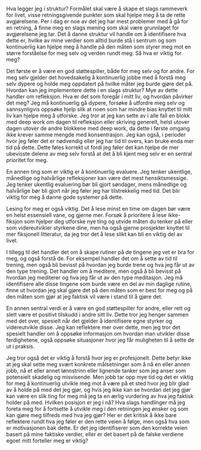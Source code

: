 Hva legger jeg i struktur? Formålet skal være å skape et slags rammeverk for livet, visse retningsgivende punkter som skal hjelpe meg å ta de rette avgjørelsene. Per i dag er noe av det jeg har mest problemer med å gå for en retning, å finne meg en slags mening som skal være grunnlaget for avgjørelsene jeg tar. Det å danne struktur vil handle om å identifisere hva dette er, hvilke av mine verdier som alltid burde stå i sentrum og som kontinuerlig kan hjelpe meg å handle på den måten som styrer meg mot en større forståelse for meg selv og verden rundt meg. Så hva er viktig for meg?

Det første er å være en god støttespiller, både for meg selv og for andre. For meg selv gjelder det hovedsakelig å kontinuerlig jobbe med å forstå meg selv dypere og holde meg oppdatert på hvilke måter jeg burde gjøre det på. Hvordan kan jeg implementere dette i en slags struktur? Mye av dette handler om refleksjon. Hva er det som foregår i mitt liv, og hvordan påvirker det meg? Jeg må kontinuerlig gå dypere, forsøke å utfordre meg selv og sannsynligvis oppsøke hjelp slik at noen som har mindre bias knyttet til mitt liv kan hjelpe meg å utforske. Jeg tror at jeg kan sette av i alle fall en blokk med deep work om dagen til refleksjon eller skriving generelt, helst utover dagen utover de andre blokkene med deep work, da dette i første omgang ikke krever samme mengde med konsentrasjon. Jeg kan også, i perioder hvor jeg føler det er nødvendig eller jeg har tid til overs, kan bruke enda mer tid på dette. Dette føles korrekt ut fordi jeg føler det kan hjelpe de mer ubevisste delene av meg selv forstå at det å bli kjent meg selv er en sentral prioritet for meg. 

En annen ting som er viktig er å kontinuerlig evaluere. Jeg tenker ukentlige, månedlige og halvårlige refleksjoner kan være det mest hensiktsmessige. Jeg tenker ukentlig evaluering bør bli gjort søndager, mens månedlige og halvårlige bør bli gjort når jeg føler jeg har tilstrekkelig med tid. Det blir viktig for meg å danne gode systemer på dette. 

Lesing for meg er også viktig. Det å lese minst en time om dagen bør være en helst essensiell vane, og gjerne mer. Forsøk å prioritere å lese ikke-fiksjon som hjelper deg utforske nye ting og utvide måten du tenker på eller som videreutvikler styrkene dine, men ha også gjerne prosjekter knyttet til mer fiksjonell litteratur, da jeg tror det å lese slikt kan bli en viktig del av livet. 

I tillegg til det handler det om å skape rutiner på de tingene jeg vet er bra for meg, og også forstå de. For eksempel handler det om å sette av tid til trening, men også bli bevisst på hvordan jeg burde trene og hva jeg får ut av den type trening. Det handler om å meditere, men også å bli bevisst på hvordan jeg mediterer og hva jeg får ut av den type meditasjon. Jeg må identifisere alle disse tingene som burde være en del av min daglige rutine, finne ut hvordan jeg skal gjøre det på den måten som er best for meg og på den måten som gjør at jeg faktisk vil være i stand til å gjøre det. 

En annen sentral verdi er å være en god støttespiller for andre, eller rett og slett være et positivt tilskudd i andre sitt liv. Dette tror jeg henger sammen med det over, spesielt når det gjelder å identifisere egne styrker og videreutvikle disse. Jeg kan reflektere mer over dette, men jeg tror det spesielt handler om å oppsøke informasjon om hvordan man utvikler disse ferdighetene, også oppsøke situasjoner hvor jeg får muligheten til å sette de ut i praksis. 

Jeg tror også det er viktig å forstå hvor jeg er profesjonelt. Dette betyr ikke at jeg skal sette meg svært konkrete målsetninger som å nå en eller annen jobb, nå et eller annet lønnstrinn eller lignende tanker som jeg anser som potensielt skadelig og misvisende. Men jobb tar opp mye tid og det er viktig for meg å kontinuerlig utvikle meg mot å være på et sted hvor jeg blir glad av å holde på med det jeg gjør, og hvis jeg ikke kan se hvordan det jeg gjør kan være en slik ting for meg må jeg ta en ærlig vurdering av hva jeg faktisk holder på med. Hvilken posisjon er jeg i nå? Hva slags handlinger må jeg foreta meg for å fortsette å utvikle meg i den retningen jeg ønsker og som kan gjøre meg tilfreds med hva jeg gjør? Her er det kritisk å ikke bare reflektere rundt hva jeg føler er den rette veien å følge, men også hva som er motivasjonen bak dette. Er det jeg identifiserer som den korrekte veien basert på mine faktiske verdier, eller er det basert på de falske verdiene egoet mitt forteller meg er viktig?